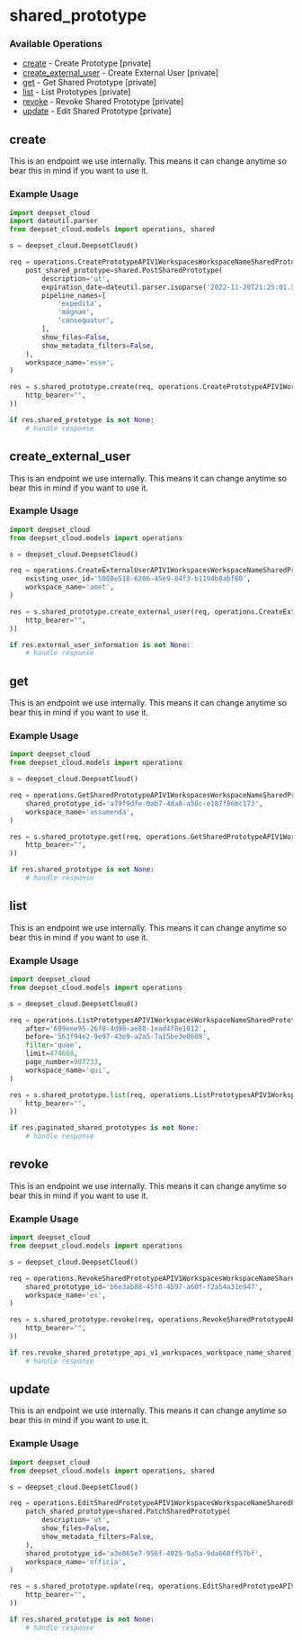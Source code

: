 # shared_prototype

### Available Operations

* [create](#create) - Create Prototype [private]
* [create_external_user](#create_external_user) - Create External User [private]
* [get](#get) - Get Shared Prototype [private]
* [list](#list) - List Prototypes [private]
* [revoke](#revoke) - Revoke Shared Prototype [private]
* [update](#update) - Edit Shared Prototype [private]

## create

This is an endpoint we use internally. This means it can change anytime so bear this in mind if you want to use it.

### Example Usage

```python
import deepset_cloud
import dateutil.parser
from deepset_cloud.models import operations, shared

s = deepset_cloud.DeepsetCloud()

req = operations.CreatePrototypeAPIV1WorkspacesWorkspaceNameSharedPrototypesPostRequest(
    post_shared_prototype=shared.PostSharedPrototype(
        description='ut',
        expiration_date=dateutil.parser.isoparse('2022-11-28T21:25:01.550Z'),
        pipeline_names=[
            'expedita',
            'magnam',
            'consequatur',
        ],
        show_files=False,
        show_metadata_filters=False,
    ),
    workspace_name='esse',
)

res = s.shared_prototype.create(req, operations.CreatePrototypeAPIV1WorkspacesWorkspaceNameSharedPrototypesPostSecurity(
    http_bearer="",
))

if res.shared_prototype is not None:
    # handle response
```

## create_external_user

This is an endpoint we use internally. This means it can change anytime so bear this in mind if you want to use it.

### Example Usage

```python
import deepset_cloud
from deepset_cloud.models import operations

s = deepset_cloud.DeepsetCloud()

req = operations.CreateExternalUserAPIV1WorkspacesWorkspaceNameSharedPrototypeUsersPostRequest(
    existing_user_id='5088e518-6206-45e9-84f3-b1194b8abf60',
    workspace_name='amet',
)

res = s.shared_prototype.create_external_user(req, operations.CreateExternalUserAPIV1WorkspacesWorkspaceNameSharedPrototypeUsersPostSecurity(
    http_bearer="",
))

if res.external_user_information is not None:
    # handle response
```

## get

This is an endpoint we use internally. This means it can change anytime so bear this in mind if you want to use it.

### Example Usage

```python
import deepset_cloud
from deepset_cloud.models import operations

s = deepset_cloud.DeepsetCloud()

req = operations.GetSharedPrototypeAPIV1WorkspacesWorkspaceNameSharedPrototypesSharedPrototypeIDGetRequest(
    shared_prototype_id='a79f9dfe-0ab7-4da8-a50c-e187f86bc173',
    workspace_name='assumenda',
)

res = s.shared_prototype.get(req, operations.GetSharedPrototypeAPIV1WorkspacesWorkspaceNameSharedPrototypesSharedPrototypeIDGetSecurity(
    http_bearer="",
))

if res.shared_prototype is not None:
    # handle response
```

## list

This is an endpoint we use internally. This means it can change anytime so bear this in mind if you want to use it.

### Example Usage

```python
import deepset_cloud
from deepset_cloud.models import operations

s = deepset_cloud.DeepsetCloud()

req = operations.ListPrototypesAPIV1WorkspacesWorkspaceNameSharedPrototypesGetRequest(
    after='689eee95-26f8-4d98-ae88-1ead4f0e1012',
    before='563f94e2-9e97-43e9-a2a5-7a15be3e0608',
    filter='quae',
    limit=474668,
    page_number=907733,
    workspace_name='qui',
)

res = s.shared_prototype.list(req, operations.ListPrototypesAPIV1WorkspacesWorkspaceNameSharedPrototypesGetSecurity(
    http_bearer="",
))

if res.paginated_shared_prototypes is not None:
    # handle response
```

## revoke

This is an endpoint we use internally. This means it can change anytime so bear this in mind if you want to use it.

### Example Usage

```python
import deepset_cloud
from deepset_cloud.models import operations

s = deepset_cloud.DeepsetCloud()

req = operations.RevokeSharedPrototypeAPIV1WorkspacesWorkspaceNameSharedPrototypesSharedPrototypeIDDeleteRequest(
    shared_prototype_id='b6e3ab88-45f0-4597-a60f-f2a54a31e947',
    workspace_name='ex',
)

res = s.shared_prototype.revoke(req, operations.RevokeSharedPrototypeAPIV1WorkspacesWorkspaceNameSharedPrototypesSharedPrototypeIDDeleteSecurity(
    http_bearer="",
))

if res.revoke_shared_prototype_api_v1_workspaces_workspace_name_shared_prototypes_shared_prototype_id_delete_200_application_json_any is not None:
    # handle response
```

## update

This is an endpoint we use internally. This means it can change anytime so bear this in mind if you want to use it.

### Example Usage

```python
import deepset_cloud
from deepset_cloud.models import operations, shared

s = deepset_cloud.DeepsetCloud()

req = operations.EditSharedPrototypeAPIV1WorkspacesWorkspaceNameSharedPrototypesSharedPrototypeIDPatchRequest(
    patch_shared_prototype=shared.PatchSharedPrototype(
        description='ut',
        show_files=False,
        show_metadata_filters=False,
    ),
    shared_prototype_id='a3e865e7-956f-4925-9a5a-9da660ff57bf',
    workspace_name='officia',
)

res = s.shared_prototype.update(req, operations.EditSharedPrototypeAPIV1WorkspacesWorkspaceNameSharedPrototypesSharedPrototypeIDPatchSecurity(
    http_bearer="",
))

if res.shared_prototype is not None:
    # handle response
```
